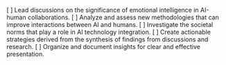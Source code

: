 [ ] Lead discussions on the significance of emotional intelligence in AI-human collaborations.
[ ] Analyze and assess new methodologies that can improve interactions between AI and humans.
[ ] Investigate the societal norms that play a role in AI technology integration.
[ ] Create actionable strategies derived from the synthesis of findings from discussions and research.
[ ] Organize and document insights for clear and effective presentation.